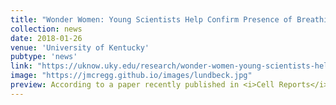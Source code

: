 ```yaml
---
title: "Wonder Women: Young Scientists Help Confirm Presence of Breathing "Ghost Network""
collection: news
date: 2018-01-26
venue: 'University of Kentucky'
pubtype: 'news'
link: "https://uknow.uky.edu/research/wonder-women-young-scientists-help-confirm-presence-breathing-ghost-network"
image: "https://jmcregg.github.io/images/lundbeck.jpg"
preview: According to a paper recently published in <i>Cell Reports</i>, labs from Case Western Reserve and the University of Kentucky's Spinal Cord and Brain Injury Research Center (SCoBIRC) were able to demonstrate the existence of a parallel neural network that could potentially restore diaphragm function after spinal cord injury...
---
```

